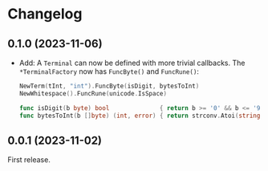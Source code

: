 # Changelog

## 0.1.0 (2023-11-06)

- Add: A `Terminal` can now be defined with more trivial callbacks. The
  `*TerminalFactory` now has `FuncByte()` and `FuncRune()`:
  ```go
  NewTerm(tInt, "int").FuncByte(isDigit, bytesToInt)
  NewWhitespace().FuncRune(unicode.IsSpace)

  func isDigit(b byte) bool              { return b >= '0' && b <= '9' }
  func bytesToInt(b []byte) (int, error) { return strconv.Atoi(string(b)) }
  ```

## 0.0.1 (2023-11-02)

First release.

